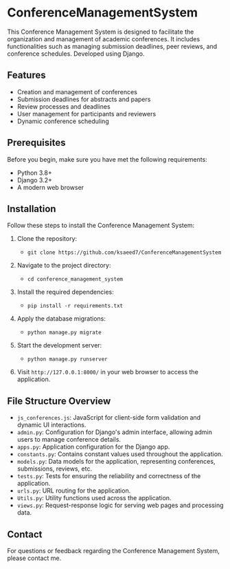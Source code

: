 # ConferenceManagementSystem
  This Conference Management System is designed to facilitate the organization and management of academic conferences. It includes functionalities such as managing submission deadlines, peer reviews, and conference schedules. Developed using Django.

## Features

- Creation and management of conferences
- Submission deadlines for abstracts and papers
- Review processes and deadlines
- User management for participants and reviewers
- Dynamic conference scheduling

## Prerequisites

Before you begin, make sure you have met the following requirements:

- Python 3.8+
- Django 3.2+
- A modern web browser

## Installation

Follow these steps to install the Conference Management System:

1. Clone the repository:
   - `git clone https://github.com/ksaeed7/ConferenceManagementSystem`

2. Navigate to the project directory:
   - `cd conference_management_system`

3. Install the required dependencies:
   - `pip install -r requirements.txt`

4. Apply the database migrations:
   - `python manage.py migrate`

5. Start the development server:
   - `python manage.py runserver`

6. Visit `http://127.0.0.1:8000/` in your web browser to access the application.

## File Structure Overview

- `js_conferences.js`: JavaScript for client-side form validation and dynamic UI interactions.
- `admin.py`: Configuration for Django's admin interface, allowing admin users to manage conference details.
- `apps.py`: Application configuration for the Django app.
- `constants.py`: Contains constant values used throughout the application.
- `models.py`: Data models for the application, representing conferences, submissions, reviews, etc.
- `tests.py`: Tests for ensuring the reliability and correctness of the application.
- `urls.py`: URL routing for the application.
- `Utils.py`: Utility functions used across the application.
- `views.py`: Request-response logic for serving web pages and processing data.

## Contact

For questions or feedback regarding the Conference Management System, please contact me.
